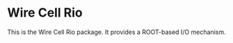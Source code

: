 Wire Cell Rio
=============

This is the Wire Cell Rio package.  It provides a ROOT-based I/O mechanism.
